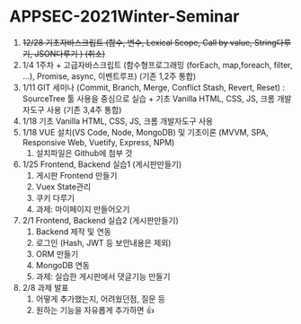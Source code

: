# APPSEC-2021Winter-Seminar
1. ~~12/28 기초자바스크립트 (함수, 변수, Lexical Scope, Call by value, String다루기, JSON다루기 ) (취소)~~
2. 1/4 1주차 + 고급자바스크립트 (함수형프로그래밍 (forEach, map,foreach, filter, ...), Promise, async, 이벤트루프) (기존 1,2주 통합)
3. 1/11 GIT 세미나 (Commit, Branch, Merge, Conflict Stash, Revert, Reset) : SourceTree 툴 사용을 중심으로 실습 + 기초 Vanilla HTML, CSS, JS, 크롬 개발자도구 사용 (기존 3,4주 통합)
4. 1/18 기초 Vanilla HTML, CSS, JS, 크롬 개발자도구 사용
5. 1/18 VUE 설치(VS Code, Node, MongoDB) 및 기초이론 (MVVM, SPA, Responsive Web, Vuetify, Express, NPM)
    1. 설치파일은 Github에 첨부 것
6. 1/25 Frontend, Backend 실습1 (게시판만들기)
    1. 게시판 Frontend 만들기
    2. Vuex State관리
    3. 쿠키 다루기
    4. 과제: 마이페이지 만들어오기
7. 2/1 Frontend, Backend 실습2 (게시판만들기)
    1. Backend 제작 및 연동
    2. 로그인 (Hash, JWT 등 보안내용은 제외)
    3. ORM 만들기
    4. MongoDB 연동
    5. 과제: 실습한 게시판에서 댓글기능 만들기
8. 2/8 과제 발표
    1. 어떻게 추가했는지, 어려웠던점, 질문 등
    2. 원하는 기능을 자유롭게 추가하면 👍
